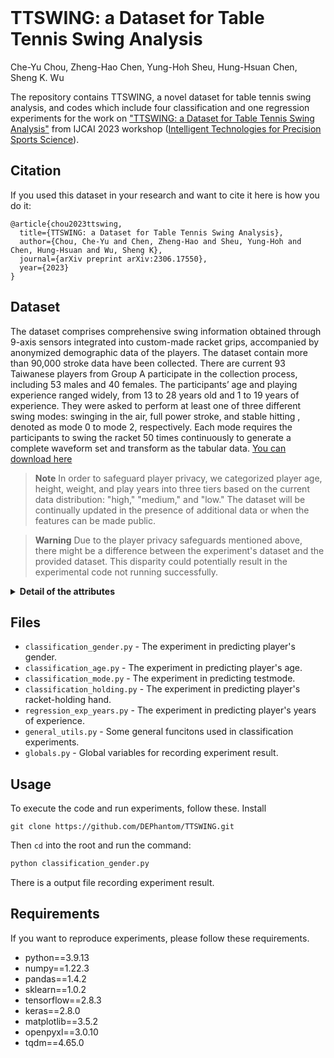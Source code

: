<div align="center">
  <img src=""><br><br>
</div>

# TTSWING: a Dataset for Table Tennis Swing Analysis

Che-Yu Chou, Zheng-Hao Chen, Yung-Hoh Sheu, Hung-Hsuan Chen, Sheng K. Wu

The repository contains TTSWING, a novel dataset for table tennis swing analysis, and codes which include four classification and one regression experiments for the work on ["TTSWING: a Dataset for Table Tennis Swing Analysis"](https://arxiv.org/abs/2306.17550) from IJCAI 2023 workshop ([Intelligent Technologies for Precision Sports Science](https://wasn.csie.ncu.edu.tw/workshop/IT4PSS.html)).

## Citation
If you used this dataset in your research and want to cite it here is how you do it:
```
@article{chou2023ttswing,
  title={TTSWING: a Dataset for Table Tennis Swing Analysis},
  author={Chou, Che-Yu and Chen, Zheng-Hao and Sheu, Yung-Hoh and Chen, Hung-Hsuan and Wu, Sheng K},
  journal={arXiv preprint arXiv:2306.17550},
  year={2023}
}
```

## Dataset
The dataset comprises comprehensive swing information obtained through 9-axis sensors integrated into custom-made racket grips, accompanied by anonymized demographic data of the players. The dataset contain more than 90,000 stroke data have been collected. There are current 93 Taiwanese players from Group A participate in the collection process, including 53 males and 40 females. The participants’ age and playing experience ranged widely, from 13 to 28 years old and 1 to 19 years of experience. They were asked to perform at least one of three different swing modes: swinging in the air, full power stroke, and stable hitting , denoted as mode 0 to mode 2, respectively. Each mode requires the participants to swing the racket 50 times continuously to generate a complete waveform set and transform as the tabular data. [You can download here](https://github.com/DEPhantom/DART_project/tree/main/Code/dataset)

> **Note**
> In order to safeguard player privacy, we categorized player age, height, weight, and play years into three tiers based on the current data distribution: "high," "medium," and "low." The dataset will be continually updated in the presence of additional data or when the features can be made public.

> **Warning**
> Due to the player privacy safeguards mentioned above, there might be a difference between the experiment's dataset and the provided dataset.
> This disparity could potentially result in the experimental code not running successfully.

<details>
  <summary><b>Detail of the attributes</b></summary>
  
  | Field              | Description |
  |--------------------|-------------|
  | id                 | A number used to identify players |
  | date               | The date when the data was collected |
  | testmode           | Three mode for swing in the air, full power stroke and stable hitting, respectively |
  | teststage          | This value is only useful when testmode is 1. The value 1 to 3 represent three different ball speeds set by the serving machine |
  | fileindex          | The round that the player perform the swing |
  | count              | The number of swings in each round |
  | ax_mean            | Average value of x-axis acceleration |
  | ay_mean            | Average value of y-axis acceleration |
  | az_mean            | Average value of z-axis acceleration |
  | gx_mean            | Average value of x-axis angular velocity |
  | gy_mean            | Average value of y-axis angular velocity |
  | gz_mean            | Average value of z-axis angular velocity |
  | ax_var             | The variance of x-axis acceleration |
  | ay_var             | The variance of y-axis acceleration |
  | az_var             | The variance of z-axis acceleration |
  | gx_var             | The variance of x-axis angular velocity |
  | gy_var             | The variance of y-axis angular velocity |
  | gz_var             | The variance of z-axis angular velocity |
  | ax_rms             | The root mean sqare error of x-axis acceleration |
  | ay_rms             | The root mean sqare error of y-axis acceleration |
  | az_rms             | The root mean sqare error of z-axis acceleration |
  | gx_rms             | The root mean sqare error of x-axis angular velocity |
  | gy_rms             | The root mean sqare error of y-axis angular velocity |
  | gz_rms             | The root mean sqare error of z-axis angular velocity |
  | a_max              | The maximum value of the square root of the acceleration per swing |
  | a_mean             | Average of square root of acceleration per swing |
  | a_min              | Minimum value of square root of acceleration per swing |
  | g_max              | The maximum value of the square root of the angular velocity in each swing |
  | g_mean             | The average of the square root of the angular velocity in each swing |
  | g_min              | The minimum value of the square root of the angular velocity in each swing |
  | a_fft              | The fourier transform of the acceleration |
  | g_fft              | The fourier transform of the angular velocity |
  | a_psdx             | The power spectral density of the acceleration |
  | g_psdx             | The power spectral density of the angular velocity |
  | a_kurt             | The kurtosis of the acceleration |
  | g_kurt             | The kurtosis of the angular velocity |
  | a_skewn            | The skewness of the acceleration |
  | g_skewn            | The skewness of the angular velocity |
  | a_entropy          | The spectral entropy of the acceleration |
  | g_entropy          | The spectral entropy of the angular velocity |
  | gender             | The gender of the player. 1 for male and 0 for female. |
  | age                | The age of the player |
  | play years         | Number of years players have played ball games |
  | height             | The height of the player |
  | weight             | The weight of the player |
  | handedness         | Player’s dominant hand. The value 1 for right hand and the valu 0 for left hand |
  | hold racket handed | The hand holds the racket. The value 1 for right hand and the valu 0 for left hand |
  
</details>

## Files

- `classification_gender.py` - The experiment in predicting player's gender.
- `classification_age.py` - The experiment in predicting player's age.
- `classification_mode.py` - The experiment in predicting testmode.
- `classification_holding.py` - The experiment in predicting player's racket-holding hand.
- `regression_exp_years.py` - The experiment in predicting player's years of experience.
- `general_utils.py` - Some general funcitons used in classification experiments.
- `globals.py` - Global variables for recording experiment result.

## Usage
To execute the code and run experiments, follow these.
Install
```Shell
git clone https://github.com/DEPhantom/TTSWING.git
```
Then `cd` into the root and run the command:
```Python
python classification_gender.py
```
There is a output file recording experiment result.

## Requirements
If you want to reproduce experiments, please follow these requirements.
* python==3.9.13
* numpy==1.22.3
* pandas==1.4.2
* sklearn==1.0.2
* tensorflow==2.8.3
* keras==2.8.0
* matplotlib==3.5.2
* openpyxl==3.0.10
* tqdm==4.65.0
